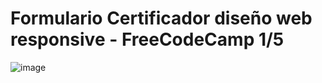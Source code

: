 <h1>Formulario Certificador diseño web responsive - FreeCodeCamp 1/5</h1>

![image](https://github.com/user-attachments/assets/a24c04b7-b448-46de-aaad-51f86fde3976)
